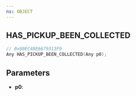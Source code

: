 ```yaml
---
ns: OBJECT
---
```

## HAS_PICKUP_BEEN_COLLECTED

```c
// 0x80EC48E6679313F9
Any HAS_PICKUP_BEEN_COLLECTED(Any p0);
```

## Parameters
* **p0**:
